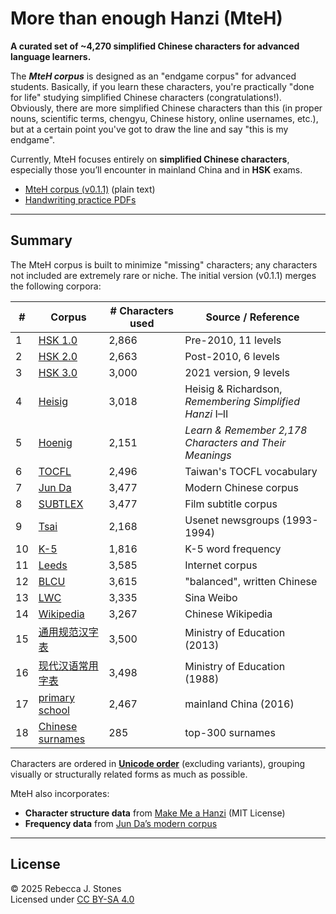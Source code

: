 # More than enough Hanzi (MteH)

**A curated set of ~4,270 simplified Chinese characters for advanced language learners.**  

The **_MteH corpus_** is designed as an "endgame corpus" for advanced students. Basically, if you learn these characters, you're practically "done for life" studying simplified Chinese characters (congratulations!).  Obviously, there are more simplified Chinese characters than this (in proper nouns, scientific terms, chengyu, Chinese history, online usernames, etc.), but at a certain point you've got to draw the line and say "this is my endgame".

Currently, MteH focuses entirely on **simplified Chinese characters**, especially those you’ll encounter in mainland China and in **HSK** exams.

- [MteH corpus (v0.1.1)](https://github.com/becky82/mteh/blob/main/versions/v0.1.1/mteh_v0.1.1.txt) (plain text)
- [Handwriting practice PDFs](https://github.com/becky82/mteh/tree/main/versions/v0.1.1)

---

## Summary

The MteH corpus is built to minimize "missing" characters; any characters not included are extremely rare or niche.  The initial version (v0.1.1) merges the following corpora:

<div align="left">

| # | Corpus | # Characters used | Source / Reference |
|---|---------|---------------|--------------------|
| 1 | [HSK 1.0](https://github.com/becky82/mteh/tree/main/sources/HSK1.0) | 2,866 | Pre-2010, 11 levels |
| 2 | [HSK 2.0](https://github.com/becky82/mteh/tree/main/sources/HSK2.0) | 2,663 | Post-2010, 6 levels |
| 3 | [HSK 3.0](https://github.com/becky82/mteh/tree/main/sources/HSK3.0) | 3,000 | 2021 version, 9 levels |
| 4 | [Heisig](https://github.com/becky82/mteh/tree/main/sources/Heisig) | 3,018 | Heisig & Richardson, *Remembering Simplified Hanzi* I–II |
| 5 | [Hoenig](https://github.com/becky82/mteh/tree/main/sources/Hoenig) | 2,151 | *Learn & Remember 2,178 Characters and Their Meanings* |
| 6 | [TOCFL](https://github.com/becky82/mteh/tree/main/sources/TOCFL) | 2,496 | Taiwan's TOCFL vocabulary |
| 7 | [Jun Da](https://github.com/becky82/mteh/tree/main/sources/JunDa) | 3,477 | Modern Chinese corpus |
| 8 | [SUBTLEX](https://github.com/becky82/mteh/tree/main/sources/SUBTLEX) | 3,477 | Film subtitle corpus |
| 9 | [Tsai](https://github.com/becky82/mteh/tree/main/sources/Tsai) | 2,168 | Usenet newsgroups (1993-1994) |
| 10 | [K-5](https://github.com/becky82/mteh/tree/main/sources/K-5) | 1,816 | K-5 word frequency |
| 11 | [Leeds](https://github.com/becky82/mteh/tree/main/sources/Leeds) | 3,585 | Internet corpus |
| 12 | [BLCU](https://github.com/becky82/mteh/tree/main/sources/BLCU) | 3,615 | "balanced", written Chinese |
| 13 | [LWC](https://github.com/becky82/mteh/tree/main/sources/LWC) | 3,335 | Sina Weibo |
| 14 | [Wikipedia](https://github.com/becky82/mteh/tree/main/sources/Wikipedia) | 3,267 | Chinese Wikipedia |
| 15 | [通用规范汉字表](https://github.com/becky82/mteh/tree/main/sources/%E9%80%9A%E7%94%A8%E8%A7%84%E8%8C%83%E6%B1%89%E5%AD%97%E8%A1%A8) | 3,500 | Ministry of Education (2013) |
| 16 | [现代汉语常用字表](https://github.com/becky82/mteh/tree/main/sources/%E7%8E%B0%E4%BB%A3%E6%B1%89%E8%AF%AD%E5%B8%B8%E7%94%A8%E5%AD%97%E8%A1%A8) | 3,498 | Ministry of Education (1988) |
| 17 | [primary school](https://github.com/becky82/mteh/tree/main/sources/primary_school) | 2,467 | mainland China (2016) |
| 18 | [Chinese surnames](https://github.com/becky82/mteh/tree/main/sources/surnames) | 285 | top-300 surnames |

</div>

Characters are ordered in **[Unicode order](https://www.unicode.org/versions/Unicode16.0.0/core-spec/chapter-18/#G11620)** (excluding variants), grouping visually or structurally related forms as much as possible.  

MteH also incorporates:  
- **Character structure data** from [Make Me a Hanzi](https://github.com/skishore/makemeahanzi) (MIT License)  
- **Frequency data** from [Jun Da’s modern corpus](http://lingua.mtsu.edu/chinese-computing/statistics/char/list.php?Which=MO)

---

## License

© 2025 Rebecca J. Stones  
Licensed under [CC BY-SA 4.0](https://creativecommons.org/licenses/by-sa/4.0/)
